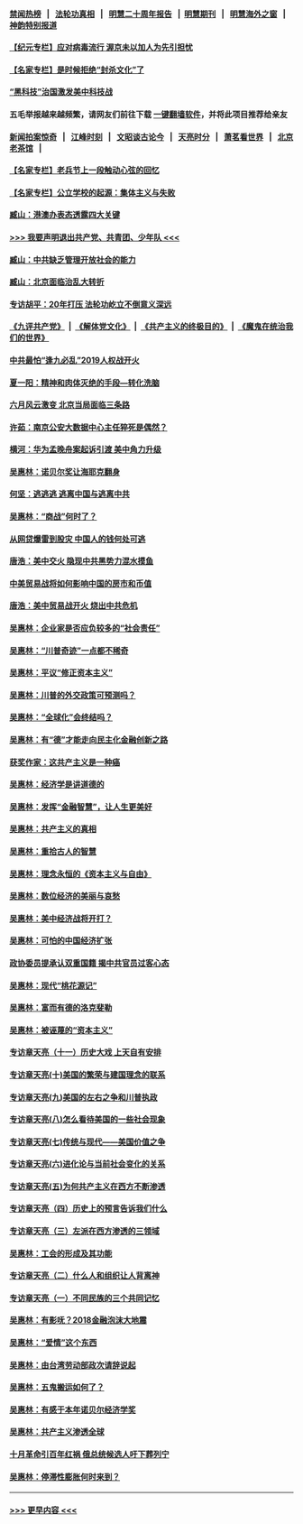 #### [禁闻热榜](热点新闻.md?=0)  &nbsp;&nbsp;|&nbsp;&nbsp; [法轮功真相](https://github.com/gfw-breaker/truth/blob/master/README.md?=0) &nbsp;&nbsp;|&nbsp;&nbsp; [明慧二十周年报告](https://github.com/gfw-breaker/mh-reports/blob/master/README.md?=0) &nbsp;&nbsp;|&nbsp;&nbsp;[明慧期刊](https://github.com/gfw-breaker/mh-qikan) &nbsp;&nbsp;|&nbsp;&nbsp; [明慧海外之窗](https://github.com/gfw-breaker/mh-news/blob/master/README.md?=0) &nbsp;&nbsp;|&nbsp;&nbsp; [神韵特别报道](https://github.com/gfw-breaker/mh-news/blob/master/shenyun.md?=0)
#### [【纪元专栏】应对病毒流行 渥京未以加人为先引担忧](../pages/nsc423/n11875714.md?t=03102202) 
#### [【名家专栏】是时候拒绝“封杀文化”了](../pages/nsc423/n11814093.md?t=03102202) 
#### [“黑科技”治国激发美中科技战](../pages/nsc423/n11638056.md?t=03102202) 
#### 五毛举报越来越频繁，请网友们前往下载 [一键翻墙软件](https://github.com/gfw-breaker/ssr-accounts)，并将此项目推荐给亲友
#### [新闻拍案惊奇](https://github.com/gfw-breaker/banned-news/blob/master/pages/link4.md) &nbsp;&nbsp;|&nbsp;&nbsp; [江峰时刻](https://github.com/gfw-breaker/banned-news/blob/master/pages/link4.md) &nbsp;&nbsp;|&nbsp;&nbsp; [文昭谈古论今](https://github.com/gfw-breaker/banned-news/blob/master/pages/link4.md) &nbsp;&nbsp;|&nbsp;&nbsp; [天亮时分](https://github.com/gfw-breaker/banned-news/blob/master/pages/link4.md) &nbsp;&nbsp;|&nbsp;&nbsp; [萧茗看世界](https://github.com/gfw-breaker/banned-news/blob/master/pages/link4.md) &nbsp;&nbsp;|&nbsp;&nbsp; [北京老茶馆](https://github.com/gfw-breaker/banned-news/blob/master/pages/link4.md) &nbsp;&nbsp;|&nbsp;&nbsp; 
#### [【名家专栏】老兵节上一段触动心弦的回忆](../pages/nsc423/n11646016.md?t=03102202) 
#### [【名家专栏】公立学校的起源：集体主义与失败](../pages/nsc423/n11601833.md?t=03102202) 
#### [臧山：港澳办表态透露四大关键](../pages/nsc423/n11421628.md?t=03102202) 
#### [>>> 我要声明退出共产党、共青团、少年队 <<<](https://github.com/begood0513/goodnews/blob/master/quit/letter.md) 
#### [臧山：中共缺乏管理开放社会的能力](../pages/nsc423/n11407457.md?t=03102202) 
#### [臧山：北京面临治乱大转折](../pages/nsc423/n11406895.md?t=03102202) 
#### [专访胡平：20年打压 法轮功屹立不倒意义深远](../pages/nsc423/n11398800.md?t=03102202) 
#### [《九评共产党》](https://github.com/begood0513/9ping.md/blob/master/README.md) &nbsp;|&nbsp; [《解体党文化》](../../../../jtdwh.md/blob/master/README.md)  &nbsp;|&nbsp; [《共产主义的终极目的》](../../../../gczydzjmd.md/blob/master/README.md) &nbsp;|&nbsp; [《魔鬼在统治我们的世界》](../../../../mgztzwmdsj.md/blob/master/README.md) 
#### [中共最怕“逢九必乱”2019人权战开火](../pages/nsc423/n11385248.md?t=03102202) 
#### [夏一阳：精神和肉体灭绝的手段—转化洗脑](../pages/nsc423/n11368250.md?t=03102202) 
#### [六月风云激变 北京当局面临三条路](../pages/nsc423/n11313668.md?t=03102202) 
#### [许茹：南京公安大数据中心主任猝死是偶然？](../pages/nsc423/n11064744.md?t=03102202) 
#### [横河：华为孟晚舟案起诉引渡 美中角力升级](../pages/nsc423/n11027230.md?t=03102202) 
#### [吴惠林：诺贝尔奖让海耶克翻身](../pages/nsc423/n10890049.md?t=03102202) 
#### [何坚：逃逃逃 逃离中国与逃离中共](../pages/nsc423/n10592891.md?t=03102202) 
#### [吴惠林：“商战”何时了？](../pages/nsc423/n10573558.md?t=03102202) 
#### [从网贷爆雷到股灾 中国人的钱何处可逃](../pages/nsc423/n10572800.md?t=03102202) 
#### [唐浩：美中交火 隐现中共黑势力混水摸鱼](../pages/nsc423/n10544040.md?t=03102202) 
#### [中美贸易战将如何影响中国的房市和币值](../pages/nsc423/n10543697.md?t=03102202) 
#### [唐浩：美中贸易战开火 烧出中共危机](../pages/nsc423/n10540126.md?t=03102202) 
#### [吴惠林：企业家是否应负较多的“社会责任”](../pages/nsc423/n10535022.md?t=03102202) 
#### [吴惠林：“川普奇迹”一点都不稀奇](../pages/nsc423/n10512808.md?t=03102202) 
#### [吴惠林：平议“修正资本主义”](../pages/nsc423/n10495724.md?t=03102202) 
#### [吴惠林：川普的外交政策可预测吗？](../pages/nsc423/n10462387.md?t=03102202) 
#### [吴惠林：“全球化”会终结吗？](../pages/nsc423/n10452838.md?t=03102202) 
#### [吴惠林：有“德”才能走向民主化金融创新之路](../pages/nsc423/n10432292.md?t=03102202) 
#### [获奖作家：这共产主义是一种癌](../pages/nsc423/n10431541.md?t=03102202) 
#### [吴惠林：经济学是讲道德的](../pages/nsc423/n10398014.md?t=03102202) 
#### [吴惠林：发挥“金融智慧”，让人生更美好](../pages/nsc423/n10375019.md?t=03102202) 
#### [吴惠林：共产主义的真相](../pages/nsc423/n10351394.md?t=03102202) 
#### [吴惠林：重拾古人的智慧](../pages/nsc423/n10337691.md?t=03102202) 
#### [吴惠林：理念永恒的《资本主义与自由》](../pages/nsc423/n10316274.md?t=03102202) 
#### [吴惠林：数位经济的美丽与哀愁](../pages/nsc423/n10292946.md?t=03102202) 
#### [吴惠林：美中经济战将开打？](../pages/nsc423/n10258825.md?t=03102202) 
#### [吴惠林：可怕的中国经济扩张](../pages/nsc423/n10219147.md?t=03102202) 
#### [政协委员提承认双重国籍 揭中共官员过客心态](../pages/nsc423/n10208809.md?t=03102202) 
#### [吴惠林：现代“桃花源记”](../pages/nsc423/n10185234.md?t=03102202) 
#### [吴惠林：富而有德的洛克斐勒](../pages/nsc423/n10142264.md?t=03102202) 
#### [吴惠林：被诬蔑的“资本主义”](../pages/nsc423/n10124816.md?t=03102202) 
#### [专访章天亮（十一）历史大戏 上天自有安排](../pages/nsc423/n10094905.md?t=03102202) 
#### [专访章天亮(十)美国的繁荣与建国理念的联系](../pages/nsc423/n10094899.md?t=03102202) 
#### [专访章天亮(九)美国的左右之争和川普执政](../pages/nsc423/n10094889.md?t=03102202) 
#### [专访章天亮(八)怎么看待美国的一些社会现象](../pages/nsc423/n10094857.md?t=03102202) 
#### [专访章天亮(七)传统与现代——美国价值之争](../pages/nsc423/n10093140.md?t=03102202) 
#### [专访章天亮(六)进化论与当前社会变化的关系](../pages/nsc423/n10092036.md?t=03102202) 
#### [专访章天亮(五)为何共产主义在西方不断渗透](../pages/nsc423/n10083620.md?t=03102202) 
#### [专访章天亮（四）历史上的预言告诉我们什么](../pages/nsc423/n10083606.md?t=03102202) 
#### [专访章天亮（三）左派在西方渗透的三领域](../pages/nsc423/n10081115.md?t=03102202) 
#### [吴惠林：工会的形成及其功能](../pages/nsc423/n10080633.md?t=03102202) 
#### [专访章天亮（二）什么人和组织让人背离神](../pages/nsc423/n10076637.md?t=03102202) 
#### [专访章天亮（一）不同民族的三个共同记忆](../pages/nsc423/n10074188.md?t=03102202) 
#### [吴惠林：有影呒？2018金融泡沫大地震](../pages/nsc423/n10040534.md?t=03102202) 
#### [吴惠林：“爱情”这个东西](../pages/nsc423/n10019423.md?t=03102202) 
#### [吴惠林：由台湾劳动部政次请辞说起](../pages/nsc423/n9979679.md?t=03102202) 
#### [吴惠林：五鬼搬运如何了？](../pages/nsc423/n9925338.md?t=03102202) 
#### [吴惠林：有感于本年诺贝尔经济学奖](../pages/nsc423/n9871883.md?t=03102202) 
#### [吴惠林：共产主义渗透全球](../pages/nsc423/n9812748.md?t=03102202) 
#### [十月革命引百年红祸 俄总统候选人吁下葬列宁](../pages/nsc423/n9810182.md?t=03102202) 
#### [吴惠林：停滞性膨胀何时来到？](../pages/nsc423/n9764136.md?t=03102202) 

----
#### [ >>> 更早内容 <<< ](../indexes/nsc423-earlier.md)
